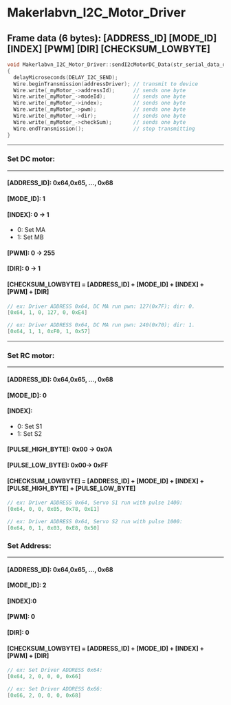 # Makerlabvn_I2C_Motor_Driver

## Frame data (6 bytes): [ADDRESS_ID] [MODE_ID] [INDEX] [PWM] [DIR] [CHECKSUM_LOWBYTE]
```c++
void Makerlabvn_I2C_Motor_Driver::sendI2cMotorDC_Data(str_serial_data_dcMotor *_myMotor_)
{
  delayMicroseconds(DELAY_I2C_SEND);
  Wire.beginTransmission(addressDriver); // transmit to device 
  Wire.write(_myMotor_->addressId);      // sends one byte
  Wire.write(_myMotor_->modeId);         // sends one byte
  Wire.write(_myMotor_->index);          // sends one byte
  Wire.write(_myMotor_->pwm);            // sends one byte
  Wire.write(_myMotor_->dir);            // sends one byte
  Wire.write(_myMotor_->checkSum);       // sends one byte
  Wire.endTransmission();                // stop transmitting
}
```
---
### Set DC motor:
---
#### [ADDRESS_ID]: 0x64,0x65, ..., 0x68
#### [MODE_ID]: 1
#### [INDEX]: 0 -> 1
* 0: Set MA
* 1: Set MB
#### [PWM]: 0 -> 255
#### [DIR]: 0 -> 1
#### [CHECKSUM_LOWBYTE] = [ADDRESS_ID] + [MODE_ID] + [INDEX] + [PWM] + [DIR] 
```c++
// ex: Driver ADDRESS 0x64, DC MA run pwn: 127(0x7F); dir: 0.
[0x64, 1, 0, 127, 0, 0xE4]

// ex: Driver ADDRESS 0x64, DC MA run pwn: 240(0x70); dir: 1.
[0x64, 1, 1, 0xF0, 1, 0x57]
```
---
### Set RC motor:
---
#### [ADDRESS_ID]:  0x64,0x65, ..., 0x68
#### [MODE_ID]: 0
#### [INDEX]:
* 0: Set S1
* 1: Set S2
#### [PULSE_HIGH_BYTE]: 0x00 -> 0x0A
#### [PULSE_LOW_BYTE]: 0x00-> 0xFF
#### [CHECKSUM_LOWBYTE] = [ADDRESS_ID] + [MODE_ID] + [INDEX] + [PULSE_HIGH_BYTE] + [PULSE_LOW_BYTE] 
```c++
// ex: Driver ADDRESS 0x64, Servo S1 run with pulse 1400:
[0x64, 0, 0, 0x05, 0x78, 0xE1]

// ex: Driver ADDRESS 0x64, Servo S2 run with pulse 1000:
[0x64, 0, 1, 0x03, 0xE8, 0x50]
```

### Set Address:
---
#### [ADDRESS_ID]:  0x64,0x65, ..., 0x68
#### [MODE_ID]: 2
#### [INDEX]:0

#### [PWM]: 0
#### [DIR]: 0
#### [CHECKSUM_LOWBYTE] = [ADDRESS_ID] + [MODE_ID] + [INDEX] + [PWM] + [DIR] 
```c++
// ex: Set Driver ADDRESS 0x64:
[0x64, 2, 0, 0, 0, 0x66]

// ex: Set Driver ADDRESS 0x66:
[0x66, 2, 0, 0, 0, 0x68]
```
